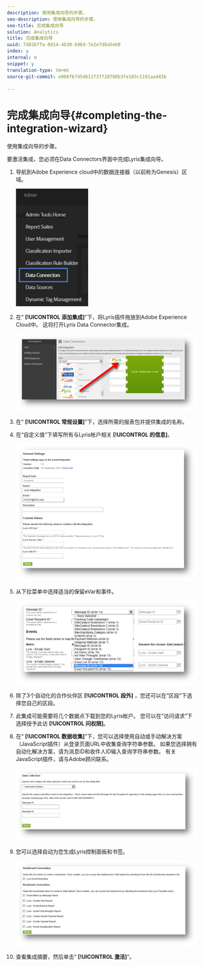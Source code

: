 ```yaml
---
description: 使用集成向导的步骤。
seo-description: 使用集成向导的步骤。
seo-title: 完成集成向导
solution: Analytics
title: 完成集成向导
uuid: 7d82b7fa-0d14-4b30-b96d-7e2e7d8a5eb0
index: y
internal: n
snippet: y
translation-type: tm+mt
source-git-commit: e060fb745d611f37f28708b3fe103c1191aa483b

---
```



# 完成集成向导{#completing-the-integration-wizard}

使用集成向导的步骤。

要激活集成，您必须在Data Connectors界面中完成Lyris集成向导。

1. 导航到Adobe Experience cloud中的数据连接器（以前称为Genesis）区域。

   ![](assets/data_connectors.png)

1. 在“ **[!UICONTROL 添加集成]**”下，将Lyris插件拖放到Adobe Experience Cloud中。 这将打开Lyris Data Connector集成。

   ![](assets/add_integration.png)

1. 在“ **[!UICONTROL 常规设置]**”下，选择所需的报表包并提供集成的名称。
1. 在“自定义值”下填写所有与Lyris帐户相关 **[!UICONTROL 的信息]**。

   ![](assets/general_settings.png)

1. 从下拉菜单中选择适当的保留eVar和事件。

   ![](assets/variable_mapping.png)

1. 除了3个自动化的合作伙伴区 **[!UICONTROL 段外]** ，您还可以在“区段”下选择您自己的区段。
1. 此集成可能需要将几个数据点下载到您的Lyris帐户。 您可以在“访问请求”下选择授予此访 **[!UICONTROL 问权限]**。
1. 在“ **[!UICONTROL 数据收集]**”下，您可以选择使用自动或手动解决方案（JavaScript插件）从登录页面URL中收集查询字符串参数。 如果您选择拥有自动化解决方案，请为消息ID和收件人ID输入查询字符串参数。 有关JavaScript插件，请与Adobe顾问联系。

   ![](assets/data_collection.png)

1. 您可以选择自动为您生成Lyris控制面板和书签。

   ![](assets/dashboard_generation.png)

1. 查看集成摘要，然后单击“ **[!UICONTROL 激活]**”。
